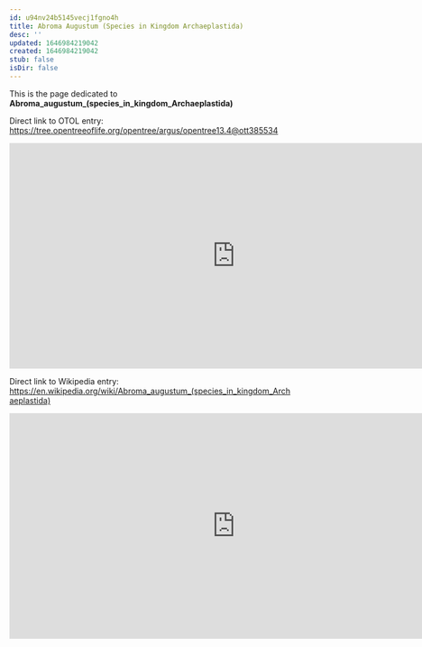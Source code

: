 ```yaml
---
id: u94nv24b5145vecj1fgno4h
title: Abroma Augustum (Species in Kingdom Archaeplastida)
desc: ''
updated: 1646984219042
created: 1646984219042
stub: false
isDir: false
---
```

This is the page dedicated to **Abroma_augustum_(species_in_kingdom_Archaeplastida)**


Direct link to OTOL entry: https://tree.opentreeoflife.org/opentree/argus/opentree13.4@ott385534



<html>
    <body>
    <iframe src="https://tree.opentreeoflife.org/opentree/argus/opentree13.4@ott385534"
    width="800" height="400" frameborder="0" allowfullscreen> </iframe>
    </body>
</html>
    


Direct link to Wikipedia entry: https://en.wikipedia.org/wiki/Abroma_augustum_(species_in_kingdom_Archaeplastida)



<html>
    <body>
    <iframe src="https://en.wikipedia.org/wiki/Abroma_augustum_(species_in_kingdom_Archaeplastida)"
    width="800" height="400" frameborder="0" allowfullscreen> </iframe>
    </body>
</html>
    
